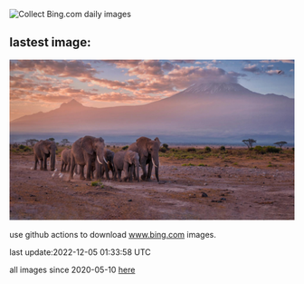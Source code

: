 ![Collect Bing.com daily images](https://github.com/counter2015/bing-daily-images/workflows/Collect%20Bing.com%20daily%20images/badge.svg)
## lastest image:
![](images/KilimanjaroElephants.jpg)

use github actions to download www.bing.com images.

last update:2022-12-05 01:33:58 UTC

all images since 2020-05-10 [here](https://github.com/counter2015/bing-daily-images/tree/master/images) 
